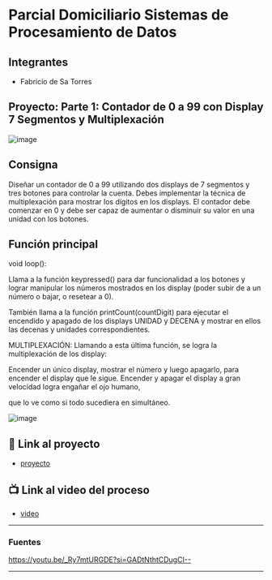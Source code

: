 # Parcial Domiciliario Sistemas de Procesamiento de Datos 


## Integrantes 
- Fabricio de Sa Torres


## Proyecto: Parte 1: Contador de 0 a 99 con Display 7 Segmentos y Multiplexación
![image](https://github.com/FABRIDESA/Tinkercad/assets/76821540/691caa3f-3054-4312-ab5b-a50e64114a61)


## Consigna
Diseñar un contador de 0 a 99 utilizando dos displays de 7 segmentos y tres botones para
controlar la cuenta. Debes implementar la técnica de multiplexación para mostrar los dígitos
en los displays. El contador debe comenzar en 0 y debe ser capaz de aumentar o disminuir
su valor en una unidad con los botones.


## Función principal
void loop():

Llama a la función keypressed() para dar funcionalidad a los botones y lograr manipular los números mostrados en los display (poder subir de a un número o bajar, o resetear a 0).

También llama a la función printCount(countDigit) para ejecutar el encendido y apagado de los displays UNIDAD y DECENA y mostrar en ellos las decenas y unidades correspondientes.

MULTIPLEXACIÓN: Llamando a esta última función, se logra la multiplexación de los display: 

Encender un único display, mostrar el número y luego apagarlo, para encender el display que le sigue. Encender y apagar el display a gran velocidad logra engañar el ojo humano,

que lo ve como si todo sucediera en simultáneo.

![image](https://github.com/FABRIDESA/Tinkercad/assets/76821540/817e2561-f759-41d0-8e9c-c5439fb936b7)


## :robot: Link al proyecto
- [proyecto]([https://www.tinkercad.com/things/aOYiibnDjWu](https://www.tinkercad.com/things/0sNdIdkgOSq-primera-parte-arduino/editel?sharecode=_PcYw7CHAT_DgpH73fcUKkK6Jb5aN0yTGrQ-i9Zv9Ws))
## :tv: Link al video del proceso
- [video]([https://www.youtube.com/watch?v=VyGjE8kx-O0](https://youtu.be/_Ry7mtURGDE?si=GADtNthtCDugCI--))

---
### Fuentes
https://youtu.be/_Ry7mtURGDE?si=GADtNthtCDugCI--

---
